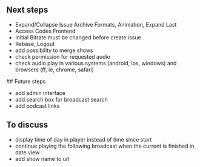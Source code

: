 ## Next steps

* Expand/Collapse Issue Archive Formats, Animation, Expand Last
* Access Codes Frontend
* Initial Bitrate must be changed before create issue
* Rebase, Logout
* add possibility to merge shows
* check permission for requested audio
* check audio play in various systems (android, ios, windows) and browsers (ff, ie, chrome, safari)

## Future steps

* add admin interface
* add search box for broadcast search
* add podcast links

## To discuss

* display time of day in player instead of time since start
* continue playing the following broadcast when the current is finished in date view
* add show name to url
